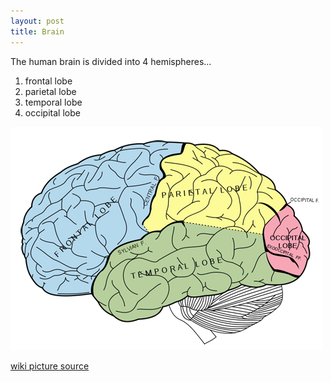 ```yaml
---
layout: post
title: Brain
---
```


The human brain is divided into 4 hemispheres...

1. frontal lobe
2. parietal lobe
3. temporal lobe
4. occipital lobe

![](/img/brain_lobes.png "brain_lobes")

[wiki picture source](http://en.wikipedia.org/wiki/Image:Gray728.svg)
